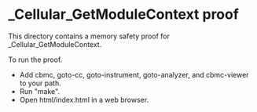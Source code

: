 # \_Cellular_GetModuleContext proof

This directory contains a memory safety proof for \_Cellular_GetModuleContext.

To run the proof.

- Add cbmc, goto-cc, goto-instrument, goto-analyzer, and cbmc-viewer to your
  path.
- Run "make".
- Open html/index.html in a web browser.
